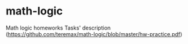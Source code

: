 # math-logic
Math logic homeworks
Tasks' description (https://github.com/teremax/math-logic/blob/master/hw-practice.pdf)
